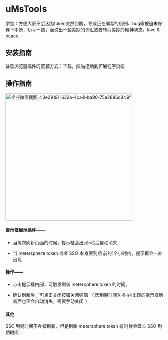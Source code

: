# uMsTools

宗旨：方便大家不会因为token突然到期，导致正在编写的用例、bug等被迫未保存下中断，功亏一篑，而说出一些美妙的词汇或者转为美妙的精神状态。love & peace

## 安装指南

谷歌浏览器插件的安装方式：下载，然后拖动到扩展程序页面

## 操作指南

<img width="401" alt="企业微信截图_43e29191-632a-4ca4-ba90-75e2886c849f" src="https://github.com/user-attachments/assets/a560648f-001b-4d6a-8788-79af07ffaa7d">


#### 提示框展示条件——

* 当每次刷新页面的时候，提示框会出现5秒后自动消失

* 当 metersphere token 或者 SSO 本身要到期 前的1个小时内，提示框会一直出现

#### 操作——

* 点击提示框内部，可触发刷新 metersphere token 的时间，

* 确认刷新后，可点击关闭按钮关闭弹窗 （ 因到期时间1小时内出现的提示框刷新后也不会自动消失，需要手动关闭 ）

#### 其他

SSO 到期时间不会被刷新，但是刷新 metersphere token 有时候会延长 SSO 到期时间

